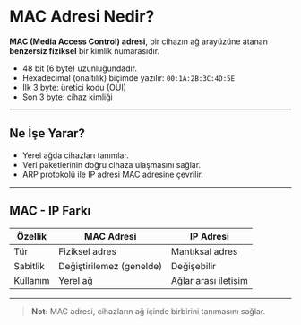 # MAC Adresi Nedir?

**MAC (Media Access Control) adresi**, bir cihazın ağ arayüzüne atanan **benzersiz fiziksel** bir kimlik numarasıdır.

- 48 bit (6 byte) uzunluğundadır.
- Hexadecimal (onaltılık) biçimde yazılır: `00:1A:2B:3C:4D:5E`
- İlk 3 byte: üretici kodu (OUI)  
- Son 3 byte: cihaz kimliği

---

## Ne İşe Yarar?

- Yerel ağda cihazları tanımlar.
- Veri paketlerinin doğru cihaza ulaşmasını sağlar.
- ARP protokolü ile IP adresi MAC adresine çevrilir.

---

## MAC - IP Farkı

| Özellik  | MAC Adresi       | IP Adresi         |
|----------|------------------|-------------------|
| Tür      | Fiziksel adres    | Mantıksal adres   |
| Sabitlik | Değiştirilemez (genelde) | Değişebilir       |
| Kullanım | Yerel ağ         | Ağlar arası iletişim |

---

> **Not:** MAC adresi, cihazların ağ içinde birbirini tanımasını sağlar.
